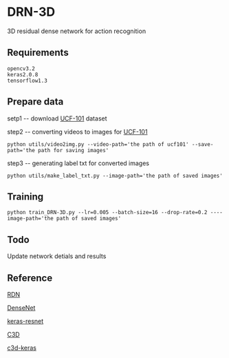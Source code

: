 # DRN-3D

3D residual dense network for action recognition 


## Requirements

    opencv3.2
    keras2.0.8
    tensorflow1.3

## Prepare data

setp1 -- download [UCF-101](http://crcv.ucf.edu/data/UCF101.php) dataset

step2 -- converting videos to images for [UCF-101](http://crcv.ucf.edu/data/UCF101.php)

    python utils/video2img.py --video-path='the path of ucf101' --save-path='the path for saving images'

step3 -- generating label txt for converted images

    python utils/make_label_txt.py --image-path='the path of saved images'

## Training

    python train_DRN-3D.py --lr=0.005 --batch-size=16 --drop-rate=0.2 ----image-path='the path of saved images'

## Todo

Update network detials and results

## Reference

[RDN](https://github.com/yulunzhang/RDN)

[DenseNet](https://github.com/liuzhuang13/DenseNet)

[keras-resnet](https://github.com/raghakot/keras-resnet)

[C3D](https://github.com/facebook/C3D)

[c3d-keras](https://github.com/TianzhongSong/C3D-keras)
